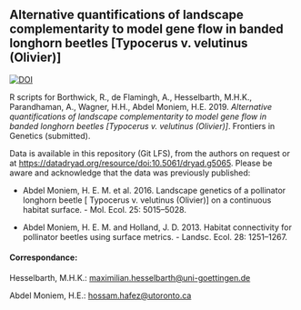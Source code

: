 ## Alternative quantifications of landscape complementarity to model gene flow in banded longhorn beetles [Typocerus v. velutinus (Olivier)]

[![DOI](https://zenodo.org/badge/DOI/10.5281/zenodo.3369728.svg)](https://doi.org/10.5281/zenodo.3369728)

R scripts for Borthwick, R., de Flamingh, A., Hesselbarth, M.H.K., Parandhaman, A., Wagner, H.H., Abdel Moniem, H.E. 2019. *Alternative quantifications of landscape complementarity to model gene flow in banded longhorn beetles [Typocerus v. velutinus (Olivier)]*. Frontiers in Genetics (submitted).

Data is available in this repository (Git LFS), from the authors on request or at <https://datadryad.org/resource/doi:10.5061/dryad.g5065>. Please be aware and acknowledge that the data was previously published: 

  * Abdel Moniem, H. E. M. et al. 2016. Landscape genetics of a pollinator longhorn beetle [ Typocerus v. velutinus (Olivier)] on a continuous habitat surface. -
  Mol. Ecol. 25: 5015–5028.

  * Abdel Moniem, H. E. M. and Holland, J. D. 2013. Habitat connectivity for pollinator beetles using surface metrics. - Landsc. Ecol. 28: 1251–1267.

#### Correspondance:

Hesselbarth, M.H.K.: maximilian.hesselbarth@uni-goettingen.de

Abdel Moniem, H.E.: hossam.hafez@utoronto.ca
